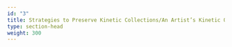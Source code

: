 ```yaml
---
id: "3"
title: Strategies to Preserve Kinetic Collections/An Artist’s Kinetic Oeuvre
type: section-head
weight: 300
---
```

